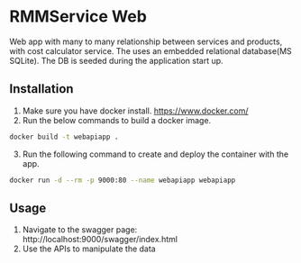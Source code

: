 # RMMService Web

Web app with many to many relationship between services and products, with cost calculator service. The uses an embedded relational database(MS SQLite). The DB is seeded during the application start up.

## Installation

1. Make sure you have docker install. https://www.docker.com/
2. Run the below commands to build a docker image.
```bash
docker build -t webapiapp .
```
3. Run the following command to create and deploy the container with the app.
```bash
docker run -d --rm -p 9000:80 --name webapiapp webapiapp
```

## Usage

1. Navigate to the swagger page: http://localhost:9000/swagger/index.html
2. Use the APIs to manipulate the data